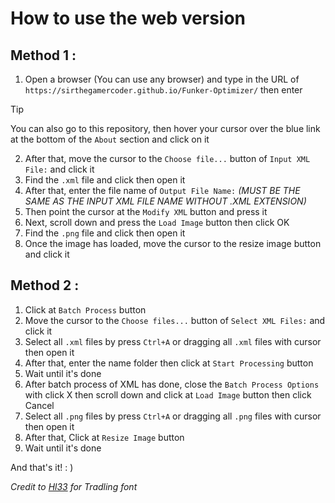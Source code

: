 # How to use the web version
## Method 1 :
1. Open a browser (You can use any browser) and type in the URL of `https://sirthegamercoder.github.io/Funker-Optimizer/` then enter
> [!TIP]
> You can also go to this repository, then hover your cursor over the blue link at the bottom of the `About` section and click on it

2. After that, move the cursor to the `Choose file...` button of `Input XML File:` and click it
3. Find the `.xml` file and click then open it
4. After that, enter the file name of `Output File Name:` *(MUST BE THE SAME AS THE INPUT XML FILE NAME WITHOUT .XML EXTENSION)*
5. Then point the cursor at the `Modify XML` button and press it
6. Next, scroll down and press the `Load Image` button then click OK
7. Find the `.png` file and click then open it
8. Once the image has loaded, move the cursor to the resize image button and click it

## Method 2 :
1. Click at `Batch Process` button
2. Move the cursor to the `Choose files...` button of `Select XML Files:` and click it
3. Select all `.xml` files by press `Ctrl+A` or dragging all `.xml` files with cursor then open it
4. After that, enter the name folder then click at `Start Processing` button
5. Wait until it's done
6. After batch process of XML has done, close the `Batch Process Options` with click X then scroll down and click at `Load Image` button then click Cancel
7. Select all `.png` files by press `Ctrl+A` or dragging all `.png` files with cursor then open it
8. After that, Click at `Resize Image` button
9. Wait until it's done

And that's it!
: )

*Credit to [Hl33](https://gamebanana.com/members/3434197) for Tradling font*